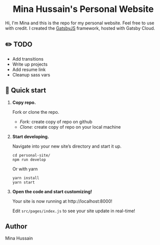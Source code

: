 <h1 align="center">
  Mina Hussain's Personal Website
</h1>
<p>
  Hi, I'm Mina and this is the repo for my personal website. Feel free to use with credit. 
  I created the <a href="https://www.gatsbyjs.com/docs/?utm_source=starter&utm_medium=readme&utm_campaign=minimal-starter">GatsbyJS</a> framework, hosted with Gatsby Cloud.
</p>

## ✏️ TODO

-   Add transitions
-   Write up projects
-   Add resume link
-   Cleanup sass vars

## 🚀 Quick start

1.  **Copy repo.**

    Fork or clone the repo.

    -   _Fork:_ create copy of repo on github
    -   _Clone:_ create copy of repo on your local machine

2.  **Start developing.**

    Navigate into your new site’s directory and start it up.

    ```shell
    cd personal-site/
    npm run develop
    ```

    Or with yarn

    ```shell
    yarn install
    yarn start
    ```

3.  **Open the code and start customizing!**

    Your site is now running at http://localhost:8000!

    Edit `src/pages/index.js` to see your site update in real-time!

## Author

Mina Hussain
